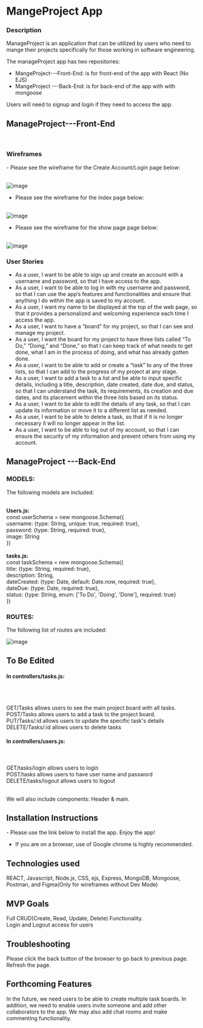 # MangeProject App

<h3>Description</h3>

ManageProject is an application that can be utilized by users who need to mange their projects specifically for those working in software engineering.

The manageProject app has two repositories:
 - MangeProject---Front-End: is for front-end of the app with React (No EJS)
 - MangeProject ---Back-End: is for back-end of the app with with mongoose

Users will need to signup and login if they need to access the app.


 <h2> ManageProject---Front-End </h2></br>
 <h3>Wireframes</h3>
 - Please see the wireframe for the Create Account/Login page below: </br></br>
 
![image](https://github.com/davedawita/ManageProject---Front-End/assets/155693018/b1cc27bc-ba76-41fa-a617-4926c2f96765)



 - Please see the wireframe for the index page below: </br></br>

 ![image](https://github.com/davedawita/ManageProject---Front-End/assets/155693018/c06231ac-84f1-44fd-a41d-12f7df249701)


 - Please see the wireframe for the show page page below: </br></br>

 ![image](https://github.com/davedawita/ManageProject---Front-End/assets/155693018/59f4f250-f00e-40b8-a43e-f59cc3c9136b)


 



**<h3>User Stories</h3>** 
 - As a user, I want to be able to sign up and create an account with a username and password, so that I have access to the app.</br>
 - As a user, I want to be able to log in with my username and password, so that I can use the app’s features and functionalities and ensure that anything I do within the app is saved to my account.</br>
 - As a user, I want my name to be displayed at the top of the web page, so that it provides a personalized and welcoming experience each time I access the app.</br>
 - As a user, I want to have a “board” for my project, so that I can see and manage my project.</br>
 - As a user, I want the board for my project to have three lists called “To Do,” “Doing,” and “Done,” so that I can keep track of what needs to get done, what I am in the process of doing, and what has 
   already gotten done.</br>
 - As a user, I want to be able to add or create a “task” to any of the three lists, so that I can add to the progress of my project at any stage.</br>
 - As a user, I want to add a task to a list and be able to input specific details, including a title, description, date created, date due, and status, so that I can understand the task, its 
   requirements, its creation and due dates, and its placement within the three lists based on its status.</br>
 - As a user, I want to be able to edit the details of any task, so that I can update its information or move it to a different list as needed.</br>
 - As a user, I want to be able to delete a task, so that if it is no longer necessary it will no longer appear in the list.</br>
 - As a user, I want to be able to log out of my account, so that I can ensure the security of my information and prevent others from using my account.
<h2>ManageProject ---Back-End</h2>

<h3>MODELS:</h3> 
The following models are included: </br></br>

<b>Users.js:</b></br>
const userSchema = new mongoose.Schema({</br>
    username: {type: String, unique: true, required: true},</br>
    password: {type: String, required: true},</br>
    image: String</br>
})</br></br>
<b>tasks.js:</b></br>
const taskSchema = new mongoose.Schema({</br>
    title: {type: String, required: true},</br>
    description: String,</br>
    dateCreated: {type: Date, default: Date.now, required: true},</br>
    dateDue: {type: Date, required: true},</br>
    status: {type: String, enum: ['To Do', 'Doing', 'Done'], required: true}</br>
})</br>

<h3>ROUTES:</h3>
The following list of routes are included:</br>

![image](https://github.com/davedawita/ManageProject---Front-End/assets/155693018/a6f4d551-7991-48c1-8436-1f5016d8814d)


<h2>To Be Edited</h2>
<h4>In controllers/tasks.js:</h4> </br></br>

GET/Tasks allows users to see the main project board with all tasks.</br>
POST/Tasks allows users to add a task to the project board.</br>
PUT/Tasks/:id allows users to update the specific task's details</br>
DELETE/Tasks/:id allows users to delete tasks</br>


<h4>In controllers/users.js:</h4> </br></br>
GET/tasks/login allows users to login</br>
POST/tasks allows users to have user name and password</br>
DELETE/tasks/logout allows users to logout</br></br>

We will also include components: Header & main.

<h2>Installation Instructions</h2>
 - Please use the link below to install the app. Enjoy the app!   </br>
 
 
 - If you are on a browser, use of Google chrome is highly recommended.    </br>
<h2>Technologies used</h2>
REACT, Javascript, Node.js, CSS, ejs, Express, MongoDB, Mongoose, Postman, and Figma(Only for wireframes without Dev Mode)   </br>

<h2>MVP Goals</h2>
Full CRUD(Create, Read, Update, Delete) Functionality. </br>
Login and Logout access for users   </br>

<h2>Troubleshooting</h2>
Please click the back button of the browser to go back to previous page. Refresh the page.   </br>

<h2>Forthcoming Features</h2>
In the future, we need users to be able to create multiple task boards. In addition, we need to enable users invite someone and add other collaborators to the app. We may also add chat rooms and make commenting functionality.
